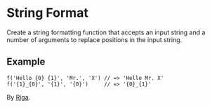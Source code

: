 # String Format

Create a string formatting function that accepts an input string and a number of arguments to replace positions in the input string.

## Example

```
f('Hello {0} {1}', 'Mr.', 'X') // => 'Hello Mr. X'
f('{1}_{0}', '{1}', '{0}')     // => '{0}_{1}'
```

By [Riga](https://github.com/riga).